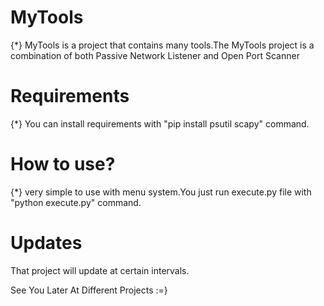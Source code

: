 # MyTools
{*} MyTools is a project that contains many tools.The MyTools project is a combination of both Passive Network Listener and Open Port Scanner

# Requirements
{*} You can install requirements with "pip install psutil scapy" command.

# How to use?
{*} very simple to use with menu system.You just run execute.py file with "python execute.py" command.

# Updates
That project will update at certain intervals.
                
See You Later At Different Projects :=}

